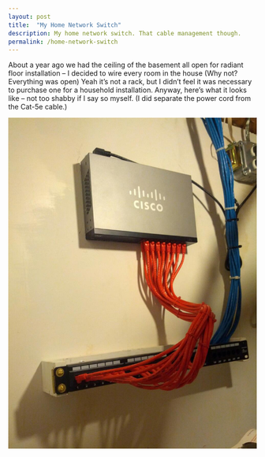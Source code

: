 ```yaml
---
layout: post
title:  "My Home Network Switch"
description: My home network switch. That cable management though. 
permalink: /home-network-switch
---
```


About a year ago we had the ceiling of the basement all open for radiant floor installation – I decided to wire every room in the house (Why not? Everything was open) Yeah it’s not a rack, but I didn’t feel it was necessary to purchase one for a household installation.  Anyway, here’s what it looks like – not too shabby if I say so myself. (I did separate the power cord from the Cat-5e cable.)

![Home Network Switch](/assets/images/posts/2013-09-27-home-network-switch.jpg)
